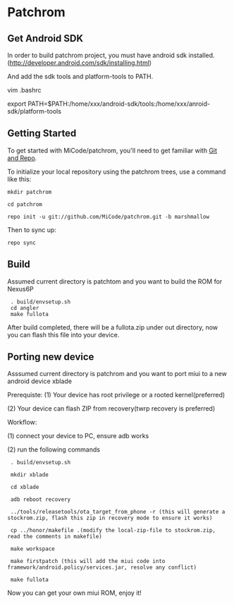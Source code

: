 Patchrom
===========

Get Android SDK
----------------

In order to build patchrom project, you must have android sdk installed.(http://developer.android.com/sdk/installing.html)

And add the sdk tools and platform-tools to PATH.

vim .bashrc

export PATH=$PATH:/home/xxx/android-sdk/tools:/home/xxx/anroid-sdk/platform-tools

Getting Started
---------------

To get started with MiCode/patchrom, you'll need to get
familiar with [Git and Repo](http://source.android.com/download/using-repo).

To initialize your local repository using the patchrom trees, use a command like this:

    mkdir patchrom

    cd patchrom

    repo init -u git://github.com/MiCode/patchrom.git -b marshmallow

Then to sync up:

    repo sync

Build
--------

Assumed current directory is patchtom and you want to build the ROM for Nexus6P


     . build/envsetup.sh
     cd angler
     make fullota

After build completed, there will be a fullota.zip under out directory, now you can flash this file into your device.


Porting new device
------------------

Asssumed current directory is patchrom and you want to port miui to a new android device xblade

Prerequiste:
(1) Your device has root privilege or a rooted kernel(preferred)

(2) Your device can flash ZIP from recovery(twrp recovery is preferred)

Workflow:

(1) connect your device to PC, ensure adb works

(2) run the following commands

     . build/envsetup.sh

     mkdir xblade

     cd xblade
      
     adb reboot recovery

     ../tools/releasetools/ota_target_from_phone -r (this will generate a stockrom.zip, flash this zip in recovery mode to ensure it works)

     cp ../honor/makefile .(modify the local-zip-file to stockrom.zip, read the comments in makefile)

     make workspace

     make firstpatch (this will add the miui code into framework/android.policy/services.jar, resolve any conflict)

     make fullota

Now you can get your own miui ROM, enjoy it!

